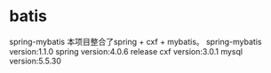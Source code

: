 batis
=====

spring-mybatis
本项目整合了spring + cxf + mybatis。
spring-mybatis version:1.1.0
spring version:4.0.6  release
cxf version:3.0.1
mysql version:5.5.30

